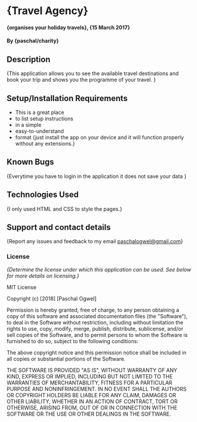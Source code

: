 # {Travel Agency}
#### {organises your holiday travels}, {15 March 2017}
#### By **{paschal/charity}**
## Description
{This application allows you to see the available travel destinations and book your trip and shows you the programme of your travel. }
## Setup/Installation Requirements
* This is a great place
* to list setup instructions
* in a simple
* easy-to-understand
* format
{just install the app on your device and it will function properly without any extensions.}
## Known Bugs
{Everytime you have to login in the application it does not save your data }
## Technologies Used
{I only used HTML and CSS to style the pages.}
## Support and contact details
{Report any issues and feedback to my email paschalogwel@gmail.com}
### License
*{Determine the license under which this application can be used.  See below for more details on licensing.}*

MIT License

Copyright (c) [2018] [Paschal Ogwel]

Permission is hereby granted, free of charge, to any person obtaining a copy
of this software and associated documentation files (the "Software"), to deal
in the Software without restriction, including without limitation the rights
to use, copy, modify, merge, publish, distribute, sublicense, and/or sell
copies of the Software, and to permit persons to whom the Software is
furnished to do so, subject to the following conditions:

The above copyright notice and this permission notice shall be included in all
copies or substantial portions of the Software.

THE SOFTWARE IS PROVIDED "AS IS", WITHOUT WARRANTY OF ANY KIND, EXPRESS OR
IMPLIED, INCLUDING BUT NOT LIMITED TO THE WARRANTIES OF MERCHANTABILITY,
FITNESS FOR A PARTICULAR PURPOSE AND NONINFRINGEMENT. IN NO EVENT SHALL THE
AUTHORS OR COPYRIGHT HOLDERS BE LIABLE FOR ANY CLAIM, DAMAGES OR OTHER
LIABILITY, WHETHER IN AN ACTION OF CONTRACT, TORT OR OTHERWISE, ARISING FROM,
OUT OF OR IN CONNECTION WITH THE SOFTWARE OR THE USE OR OTHER DEALINGS IN THE
SOFTWARE.
